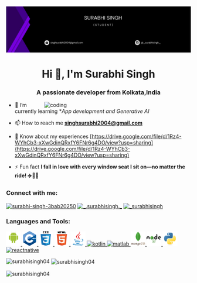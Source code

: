 ![logo](https://github.com/surabhisingh04/surabhisingh04/blob/main/1684085924932.jpeg)
<h1 align="center">Hi 👋, I'm Surabhi Singh</h1>
<h3 align="center">A passionate developer from Kolkata,India</h3>

<img align ="right" alt="coding" width="400" src ="https://user-images.githubusercontent.com/74038190/249570803-02293768-9242-47e1-bf8f-d084ba0a2d1d.gif">

- 🌱 I’m currently learning **App development and Generative AI*

- 📫 How to reach me **singhsurabhi2004@gmail.com**

- 📄 Know about my experiences [https://drive.google.com/file/d/1Rz4-WYhCb3-xXwGdinQRxfY6FNr6g4DO/view?usp=sharing](https://drive.google.com/file/d/1Rz4-WYhCb3-xXwGdinQRxfY6FNr6g4DO/view?usp=sharing)

- ⚡ Fun fact **I fall in love with every window seat I sit on—no matter the ride! ✈️🚌💛**

<h3 align="left">Connect with me:</h3>
<p align="left">
<a href="https://linkedin.com/in/surabhi-singh-3bab20250" target="blank"><img align="center" src="https://raw.githubusercontent.com/rahuldkjain/github-profile-readme-generator/master/src/images/icons/Social/linked-in-alt.svg" alt="surabhi-singh-3bab20250" height="30" width="40" /></a>
<a href="https://instagram.com/_.surabhisingh._" target="blank"><img align="center" src="https://raw.githubusercontent.com/rahuldkjain/github-profile-readme-generator/master/src/images/icons/Social/instagram.svg" alt="_.surabhisingh._" height="30" width="40" /></a>
<a href="https://www.leetcode.com/_surabhisingh" target="blank"><img align="center" src="https://raw.githubusercontent.com/rahuldkjain/github-profile-readme-generator/master/src/images/icons/Social/leet-code.svg" alt="_surabhisingh" height="30" width="40" /></a>
</p>

<h3 align="left">Languages and Tools:</h3>
<p align="left"> <a href="https://developer.android.com" target="_blank" rel="noreferrer"> <img src="https://raw.githubusercontent.com/devicons/devicon/master/icons/android/android-original-wordmark.svg" alt="android" width="40" height="40"/> </a> <a href="https://www.w3schools.com/cpp/" target="_blank" rel="noreferrer"> <img src="https://raw.githubusercontent.com/devicons/devicon/master/icons/cplusplus/cplusplus-original.svg" alt="cplusplus" width="40" height="40"/> </a> <a href="https://www.w3schools.com/css/" target="_blank" rel="noreferrer"> <img src="https://raw.githubusercontent.com/devicons/devicon/master/icons/css3/css3-original-wordmark.svg" alt="css3" width="40" height="40"/> </a> <a href="https://www.w3.org/html/" target="_blank" rel="noreferrer"> <img src="https://raw.githubusercontent.com/devicons/devicon/master/icons/html5/html5-original-wordmark.svg" alt="html5" width="40" height="40"/> </a> <a href="https://www.java.com" target="_blank" rel="noreferrer"> <img src="https://raw.githubusercontent.com/devicons/devicon/master/icons/java/java-original.svg" alt="java" width="40" height="40"/> </a> <a href="https://kotlinlang.org" target="_blank" rel="noreferrer"> <img src="https://www.vectorlogo.zone/logos/kotlinlang/kotlinlang-icon.svg" alt="kotlin" width="40" height="40"/> </a> <a href="https://www.mathworks.com/" target="_blank" rel="noreferrer"> <img src="https://upload.wikimedia.org/wikipedia/commons/2/21/Matlab_Logo.png" alt="matlab" width="40" height="40"/> </a> <a href="https://www.mongodb.com/" target="_blank" rel="noreferrer"> <img src="https://raw.githubusercontent.com/devicons/devicon/master/icons/mongodb/mongodb-original-wordmark.svg" alt="mongodb" width="40" height="40"/> </a> <a href="https://nodejs.org" target="_blank" rel="noreferrer"> <img src="https://raw.githubusercontent.com/devicons/devicon/master/icons/nodejs/nodejs-original-wordmark.svg" alt="nodejs" width="40" height="40"/> </a> <a href="https://www.python.org" target="_blank" rel="noreferrer"> <img src="https://raw.githubusercontent.com/devicons/devicon/master/icons/python/python-original.svg" alt="python" width="40" height="40"/> </a> <a href="https://reactnative.dev/" target="_blank" rel="noreferrer"> <img src="https://reactnative.dev/img/header_logo.svg" alt="reactnative" width="40" height="40"/> </a> </p>

<p><img align="left" src="https://github-readme-stats.vercel.app/api/top-langs?username=surabhisingh04&show_icons=true&locale=en&layout=compact" alt="surabhisingh04" /></p>

<p>&nbsp;<img align="center" src="https://github-readme-stats.vercel.app/api?username=surabhisingh04&show_icons=true&locale=en" alt="surabhisingh04" /></p>

<p><img align="center" src="https://github-readme-streak-stats.herokuapp.com/?user=surabhisingh04&" alt="surabhisingh04" /></p>

<!--
**surabhisingh04/surabhisingh04** is a ✨ _special_ ✨ repository because its `README.md` (this file) appears on your GitHub profile.

Here are some ideas to get you started:

- 🔭 I’m currently working on ...
- 🌱 I’m currently learning ...
- 👯 I’m looking to collaborate on ...
- 🤔 I’m looking for help with ...
- 💬 Ask me about ...
- 📫 How to reach me: ...
- 😄 Pronouns: ...
- ⚡ Fun fact: ...
-->
